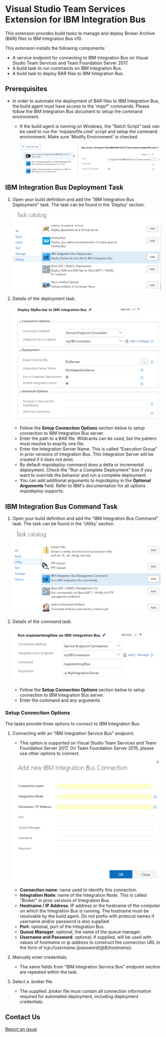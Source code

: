 # Visual Studio Team Services Extension for IBM Integration Bus

This extension provides build tasks to manage and deploy Broker Archive (BAR) files to IBM Integration Bus v10.

This extension installs the following components:
* A service endpoint for connecting to IBM Integration Bus on Visual Studio Team Services and Team Foundation Server 2017.
* A build task to run commands on IBM Integration Bus.
* A build task to deploy BAR files to IBM Integration Bus.

## Prerequisites

* In order to automate the deployment of BAR files to IBM Integration Bus, the build agent must have access to the 'mqsi*' commands.  Please follow the IBM Integration Bus document to setup the command environment.
  * If the build agent is running on Windows, the "Batch Script" task can be used to run the 'mqsiprofile.cmd' script and setup the command environment.  Make sure 'Modify Environment' is checked.

    ![batch script task](images/setup_cmd_env_on_windows.PNG)

## IBM Integration Bus Deployment Task

1. Open your build definition and add the "IBM Integration Bus Deployment" task.  The task can be found in the 'Deploy' section.

    ![IBM Integration Bus Deployment Task](images/iib-task.PNG)

1. Details of the deployment task.

    ![IBM Integration Bus Deployment Task Details](images/iib-deploy-task-details.PNG)

    * Follow the __Setup Connection Options__ section below to setup connection to IBM Integration Bus server.
    * Enter the path to a BAR file.  Wildcards can be used, but the pattern must resolve to exactly one file.
    * Enter the Integration Server Name.  This is called "Execution Group" in prior versions of Integration Bus.  This Integration Server will be created if it does not exist.
    * By default _mqsideploy_ command does a delta or incremental deployment. Check the "Run a Complete Deployment" box if you want to override the behavior and run a complete deployment.
    * You can add additional arguments to _mqsideploy_ in the __Optional Arguments__ field.  Refer to IBM's documentation for all options _mqsideploy_ supports.

## IBM Integration Bus Command Task

1. Open your build definition and add the "IBM Integration Bus Command" task.  The task can be found in the 'Utility' section.

    ![IBM Integration Bus Command Task](images/iib-command-task.PNG)

1. Details of the command task.

     ![IBM Integration Bus Command Task Details](images/iib-command-task-details.PNG)

    * Follow the __Setup Connection Options__ section below to setup connection to IBM Integration Bus server.
    * Enter the command and any arguments

### Setup Connection Options

The tasks provide three options to connect to IBM Integration Bus:

1. Connecting with an "IBM Integration Service Bus" endpoint.
    * This option is supported on Visual Studio Team Services and Team Foundation Server 2017.  On Team Foundation Server 2015, please use other options to connect.

    ![IBM Integration Bus Endpoint](images/iib_endpoint.PNG)

    * __Connection name__: name used to identify this connection.
    * __Integration Node__: name of the Integration Node.  This is called "Broker" in prior versions of Integration Bus.
    * __Hostname / IP Address__: IP address or the hostname of the computer on which the Integration Bus is running. The hostname must be resolvable by the build agent. Do not prefix with protocol names if username and/or password is also supplied.
    * __Port__: optional, port of the Integration Bus.
    * __Queue Manager__: optional, the name of the queue manager.
    * __Username and Password__: optional, if supplied, will be used with values of _hostname_ or _ip address_ to construct the connection URL in the form of _tcp://${username}:${password}@${hostname}_.

1. Manually enter credentials.
    * The same fields from "IBM Integration Service Bus" endpoint section are repeated within the task.

1. Select a .broker file.
    * The supplied _.broker_ file must contain all connection information required for automated deployment, including deployment credentials.

## Contact Us

[Report an issue](https://github.com/Microsoft/vsts-ibm-integration-bus-extension/issues)
